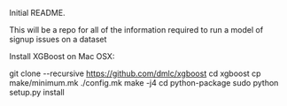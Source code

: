 Initial README.  

This will be a repo for all of the information required to run a model of signup issues on a dataset



Install XGBoost on Mac OSX:

git clone --recursive https://github.com/dmlc/xgboost
cd xgboost
cp make/minimum.mk ./config.mk
make -j4
cd python-package
sudo python setup.py install
